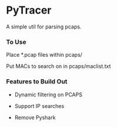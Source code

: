 # PyTracer

A simple util for parsing pcaps.

### To Use

Place \*.pcap files within pcaps/

Put MACs to search on in pcaps/maclist.txt

### Features to Build Out

- Dynamic filtering on PCAPS

- Support IP searches

- Remove Pyshark
